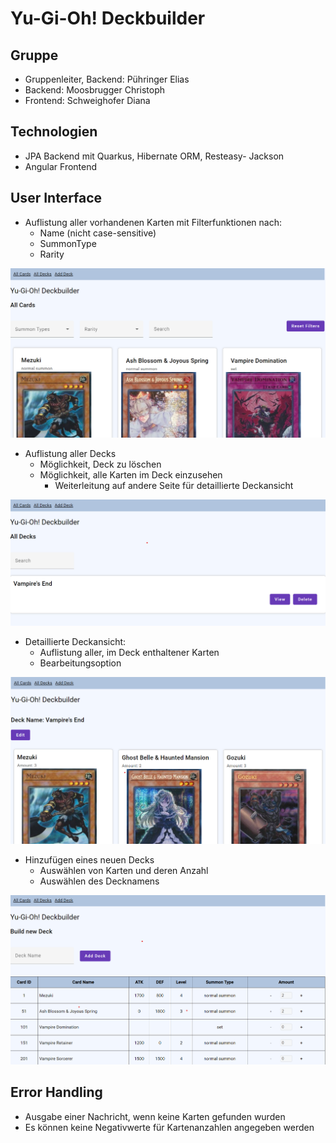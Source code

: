 # Yu-Gi-Oh! Deckbuilder

## Gruppe

- Gruppenleiter, Backend: Pühringer Elias
- Backend: Moosbrugger Christoph
- Frontend: Schweighofer Diana

## Technologien

- JPA Backend mit Quarkus, Hibernate ORM, Resteasy- Jackson
- Angular Frontend

## User Interface

- Auflistung aller vorhandenen Karten mit Filterfunktionen nach:
  - Name (nicht case-sensitive)
  - SummonType
  - Rarity

![AlleKarten](./mdpics/cards_screen.png)

- Auflistung aller Decks
  - Möglichkeit, Deck zu löschen
  - Möglichkeit, alle Karten im Deck einzusehen
    - Weiterleitung auf andere Seite für detaillierte Deckansicht

![AlleDecks](./mdpics/all_decks.png)

- Detaillierte Deckansicht:
  - Auflistung aller, im Deck enthaltener Karten
  - Bearbeitungsoption

![DetaillierteDecks](./mdpics/deck_details.png)

- Hinzufügen eines neuen Decks
  - Auswählen von Karten und deren Anzahl
  - Auswählen des Decknamens

![DeckHinzufügen](./mdpics/new_deck.png)

## Error Handling

- Ausgabe einer Nachricht, wenn keine Karten gefunden wurden
- Es können keine Negativwerte für Kartenanzahlen angegeben werden
